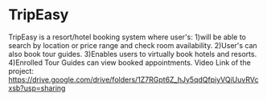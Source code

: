 # TripEasy
TripEasy is a resort/hotel booking system where user's:
1)will be able to search by location or price range and check room availability.
2)User's can also book tour guides.
3)Enables users to virtually book hotels and resorts.
4)Enrolled Tour Guides can view booked appointments.
Video Link of the project: https://drive.google.com/drive/folders/1Z7RGpt6Z_hJy5qdQfpiyVQiUuvRVcxsb?usp=sharing


